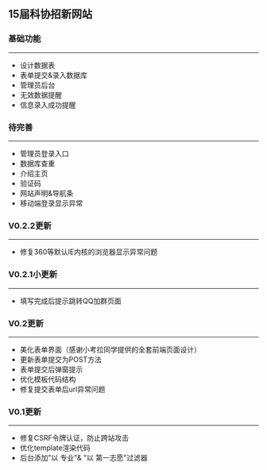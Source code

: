 ﻿## 15届科协招新网站

### 基础功能
***
- 设计数据表
- 表单提交&录入数据库
- 管理员后台
- 无效数据提醒
- 信息录入成功提醒

### 待完善
***
- 管理员登录入口
- 数据库查重
- 介绍主页
- 验证码
- 网站声明&导航条
- 移动端登录显示异常

### V0.2.2更新
***
- 修复360等默认IE内核的浏览器显示异常问题

### V0.2.1小更新
***
- 填写完成后提示跳转QQ加群页面

### V0.2更新
***
- 美化表单界面（感谢小考拉同学提供的全套前端页面设计）
- 更新表单提交为POST方法
- 表单提交后弹窗提示
- 优化模板代码结构
- 修复提交表单后url异常问题

### V0.1更新
***
- 修复CSRF令牌认证，防止跨站攻击
- 优化template渲染代码
- 后台添加"以 专业"& "以 第一志愿"过滤器



